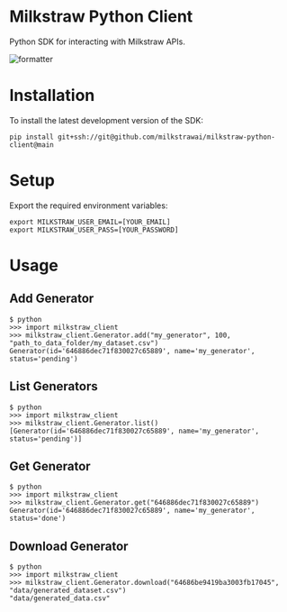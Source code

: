 # Milkstraw Python Client

Python SDK for interacting with Milkstraw APIs.

![formatter](https://github.com/milkstrawai/milkstraw-python-client/workflows/Formatter/badge.svg)

# Installation
To install the latest development version of the SDK:
``` shell
pip install git+ssh://git@github.com/milkstrawai/milkstraw-python-client@main
```

# Setup
Export the required environment variables:
``` shell
export MILKSTRAW_USER_EMAIL=[YOUR_EMAIL]
export MILKSTRAW_USER_PASS=[YOUR_PASSWORD]
```

# Usage
## Add Generator
``` shell
$ python
>>> import milkstraw_client
>>> milkstraw_client.Generator.add("my_generator", 100, "path_to_data_folder/my_dataset.csv")
Generator(id='646886dec71f830027c65889', name='my_generator', status='pending')
```

## List Generators
``` shell
$ python
>>> import milkstraw_client
>>> milkstraw_client.Generator.list()
[Generator(id='646886dec71f830027c65889', name='my_generator', status='pending')]
```

## Get Generator
``` shell
$ python
>>> import milkstraw_client
>>> milkstraw_client.Generator.get("646886dec71f830027c65889")
Generator(id='646886dec71f830027c65889', name='my_generator', status='done')
```

## Download Generator
``` shell
$ python
>>> import milkstraw_client
>>> milkstraw_client.Generator.download("64686be9419ba3003fb17045", "data/generated_dataset.csv")
"data/generated_data.csv"
```
